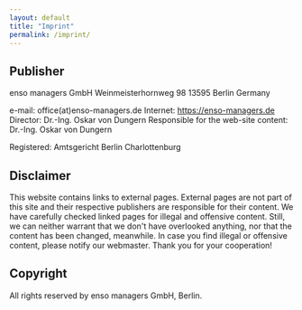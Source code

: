 ```yaml
---
layout: default
title: "Imprint"
permalink: /imprint/
---
```


## Publisher

enso managers GmbH
Weinmeisterhornweg 98
13595 Berlin Germany

e-mail: office(at)enso-managers.de
Internet: https://enso-managers.de
Director: Dr.-Ing. Oskar von Dungern
Responsible for the web-site content: Dr.-Ing. Oskar von Dungern

Registered: Amtsgericht Berlin Charlottenburg 

## Disclaimer

This website contains links to external pages. External pages are not part of this site and their respective publishers are responsible for their content. 
We have carefully checked linked pages for illegal and offensive content. 
Still, we can neither warrant that we don't have overlooked anything, nor that the content has been changed, meanwhile. 
In case you find illegal or offensive content, please notify our webmaster. Thank you for your cooperation!

## Copyright

All rights reserved by enso managers GmbH, Berlin.